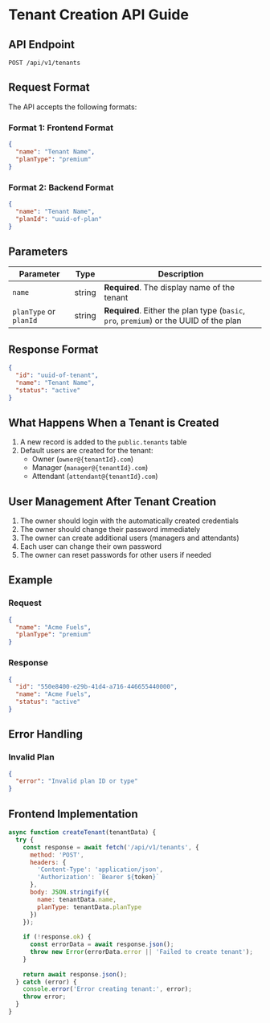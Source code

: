 # Tenant Creation API Guide

## API Endpoint

```
POST /api/v1/tenants
```

## Request Format

The API accepts the following formats:

### Format 1: Frontend Format
```json
{
  "name": "Tenant Name",
  "planType": "premium"
}
```

### Format 2: Backend Format
```json
{
  "name": "Tenant Name",
  "planId": "uuid-of-plan"
}
```

## Parameters

| Parameter | Type | Description |
|-----------|------|-------------|
| `name` | string | **Required**. The display name of the tenant |
| `planType` or `planId` | string | **Required**. Either the plan type (`basic`, `pro`, `premium`) or the UUID of the plan |

## Response Format

```json
{
  "id": "uuid-of-tenant",
  "name": "Tenant Name",
  "status": "active"
}
```

## What Happens When a Tenant is Created

1. A new record is added to the `public.tenants` table
2. Default users are created for the tenant:
   - Owner (`owner@{tenantId}.com`)
   - Manager (`manager@{tenantId}.com`)
   - Attendant (`attendant@{tenantId}.com`)

## User Management After Tenant Creation

1. The owner should login with the automatically created credentials
2. The owner should change their password immediately
3. The owner can create additional users (managers and attendants)
4. Each user can change their own password
5. The owner can reset passwords for other users if needed

## Example

### Request
```json
{
  "name": "Acme Fuels",
  "planType": "premium"
}
```

### Response
```json
{
  "id": "550e8400-e29b-41d4-a716-446655440000",
  "name": "Acme Fuels",
  "status": "active"
}
```

## Error Handling

### Invalid Plan
```json
{
  "error": "Invalid plan ID or type"
}
```

## Frontend Implementation

```javascript
async function createTenant(tenantData) {
  try {
    const response = await fetch('/api/v1/tenants', {
      method: 'POST',
      headers: {
        'Content-Type': 'application/json',
        'Authorization': `Bearer ${token}`
      },
      body: JSON.stringify({
        name: tenantData.name,
        planType: tenantData.planType
      })
    });
    
    if (!response.ok) {
      const errorData = await response.json();
      throw new Error(errorData.error || 'Failed to create tenant');
    }
    
    return await response.json();
  } catch (error) {
    console.error('Error creating tenant:', error);
    throw error;
  }
}
```